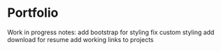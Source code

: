 # Portfolio
Work in progress notes:
add bootstrap for styling 
fix custom styling
add download for resume
add working links to projects 

